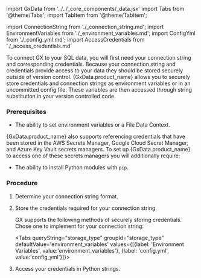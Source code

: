import GxData from '../../_core_components/_data.jsx'
import Tabs from '@theme/Tabs';
import TabItem from '@theme/TabItem';

import ConnectionString from './_connection_string.md';
import EnvironmentVariables from './_environment_variables.md';
import ConfigYml from './_config_yml.md';
import AccessCredentials from './_access_credentials.md'



To connect GX to your SQL data, you will first need your connection string and corresponding credentials. Because your connection string and credentials provide access to your data they should be stored securely outside of version control.  {GxData.product_name} allows you to securely store credentials and connection strings as environment variables or in an uncommitted config file.  These variables are then accessed through string substitution in your version controlled code.

### Prerequisites

- The ability to set environment variables or a File Data Context.

{GxData.product_name} also supports referencing credentials that have been stored in the AWS Secrets Manager, Google Cloud Secret Manager, and Azure Key Vault secrets managers.  To set up {GxData.product_name} to access one of these secrets managers you will additionally require:

- The ability to install Python modules with `pip`.

### Procedure

1. Determine your connection string format.

   <ConnectionString/>

2. Store the credentials required for your connection string.

   GX supports the following methods of securely storing credentials.  Chose one to implement for your connection string:

   <Tabs queryString="storage_type" groupId="storage_type" defaultValue='environment_variables' values={[{label: 'Environment Variables', value:'environment_variables'}, {label: 'config.yml', value:'config_yml'}]}>

   <TabItem value="environment_variables">
      <EnvironmentVariables/>
   </TabItem>

   <TabItem value="config_yml">
      <ConfigYml/>
   </TabItem>

   </Tabs>

3. Access your credentials in Python strings.

   <AccessCredentials/>
